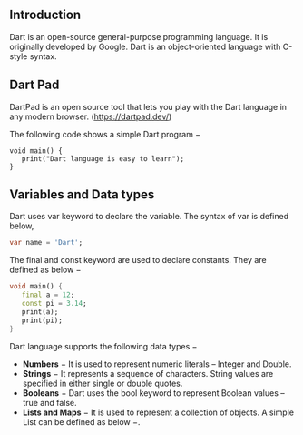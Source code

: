 ## Introduction 
Dart is an open-source general-purpose programming language. It is originally developed by Google. Dart is an object-oriented language with C-style syntax. 

## Dart Pad

DartPad is an open source tool that lets you play with the Dart language in any modern browser.
(https://dartpad.dev/)

The following code shows a simple Dart program −

```cart
void main() {
   print("Dart language is easy to learn");
}
```

## Variables and Data types
Dart uses var keyword to declare the variable. The syntax of var is defined below,

```dart
var name = 'Dart';
```

The final and const keyword are used to declare constants. They are defined as below −

```dart
void main() {
   final a = 12;
   const pi = 3.14;
   print(a);
   print(pi);
}
```
Dart language supports the following data types −
* **Numbers** − It is used to represent numeric literals – Integer and Double.
* **Strings** − It represents a sequence of characters. String values are specified in either single or double quotes.
* **Booleans** − Dart uses the bool keyword to represent Boolean values – true and false.
* **Lists and Maps** − It is used to represent a collection of objects. A simple List can be defined as below −.








